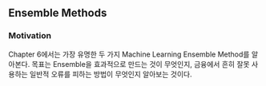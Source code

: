 ## Ensemble Methods

### Motivation

Chapter 6에서는 가장 유명한 두 가지 Machine Learning Ensemble Method를 알아본다. 목표는 Ensemble을 효과적으로 만드는 것이 무엇인지, 금융에서 흔히 잘못 사용하는 일반적 오류를 피하는 방법이 무엇인지 알아보는 것이다.